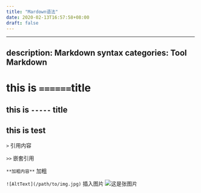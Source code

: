 ```yaml
---
title: "Mardown语法"
date: 2020-02-13T16:57:58+08:00
draft: false
---
```


---
description: Markdown syntax
categories: Tool Markdown
---
this is `======`title
===============

this is `-----` title
--------------

this is test
-----------------

`>` 引用内容  

`>>` 嵌套引用

`**加粗内容**` 加粗

`![AltText](/path/to/img.jpg)` 插入图片
![这是张图片](https://miro.medium.com/max/1400/0*mf-atTScFpQFQJbL.png)
